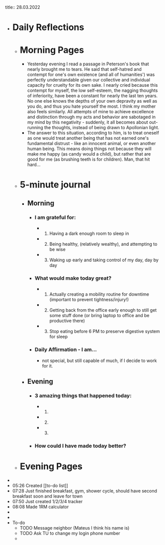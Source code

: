 title:: 28.03.2022

- # Daily Reflections
	- # Morning Pages
		- Yesterday evening I read a passage in Peterson's book that nearly brought me to tears. He said that self-hatred and contempt for one's own existence (and all of humanities') was perfectly understandable given our collective and individual capacity for cruelty for its own sake. I nearly cried because this contempt for myself, the low self-esteem, the nagging thoughts of inferiority, have been a constant for nearly the last ten years. No one else knows the depths of your own depravity as well as you do, and thus you hate yourself the most. I think my mother also feels similarly. All attempts of mine to achieve excellence and distinction through my acts and behavior are sabotaged in my mind by this negativity - suddenly, it all becomes about out-running the thoughts, instead of being drawn to Apollonian light.
		- The answer to this situation, according to him, is to treat oneself as one would treat another being that has not earned one's fundamental distrust - like an innocent animal, or even another human being. This means doing things not because they will make me happy (as candy would a child), but rather that are good for me (as brushing teeth is for children). Man, that hit hard...
	- # 5-minute journal
		- ## Morning
			- ### I am grateful for:
				- 1. Having a dark enough room to sleep in
				- 2. Being healthy, (relatively wealthy), and attempting to be wise
				- 3. Waking up early and taking control of my day, day by day
			- ### What would make today great?
				- 1. Actually creating a mobility routine for downtime (important to prevent tightness/injury!)
				- 2. Getting back from the office early enough to still get some stuff done (or bring laptop to office and be productive there)
				- 3. Stop eating before 6 PM to preserve digestive system for sleep
			- ### Daily Affirmation - I am...
				- not special, but still capable of much, if I decide to work for it.
		- ## Evening
			- ### 3 amazing things that happened today:
				- 1.
				- 2.
				- 3.
			- ### How could I have made today better?
	- # Evening Pages
-
- 05:26 Created [[to-do list]]
- 07:28 Just finished breakfast, gym, shower cycle, should have second breakfast soon and leave for town
- 07:50 Just created 1/2/3/4 tracker
- 08:08 Made 1RM calculator
-
-
- To-do
	- TODO Message neighbor (Mateus I think his name is)
	- TODO Ask TU to change my login phone number
	-